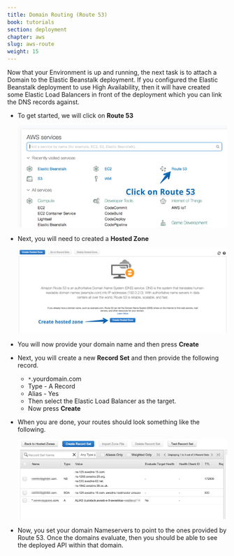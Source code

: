 ```yaml
---
title: Domain Routing (Route 53)
book: tutorials
section: deployment
chapter: aws
slug: aws-route
weight: 15
---
```

Now that your Environment is up and running, the next task is to attach a Domain to the Elastic Beanstalk deployment. If you configured the Elastic Beanstalk deployment to use High Availability, then it will have created some Elastic Load Balancers in front of the deployment which you can link the DNS records against.

  - To get started, we will click on **Route 53**

    <img src="/assets/img/developer/deployments/aws/route53.png" />

  - Next, you will need to created a **Hosted Zone**

    <img src="/assets/img/developer/deployments/aws/hostzone.png" />

  - You will now provide your domain name and then press **Create**
  - Next, you will create a new **Record Set** and then provide the following record.
    - ```*```.yourdomain.com
    - Type - A Record
    - Alias - Yes
    - Then select the Elastic Load Balancer as the target.
    - Now press **Create**
  - When you are done, your routes should look something like the following.

    <img src="/assets/img/developer/deployments/aws/routesetup.png" />

  - Now, you set your domain Nameservers to point to the ones provided by Route 53. Once the domains evaluate, then you should be able to see the deployed API within that domain.
